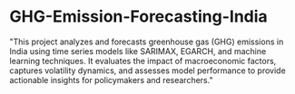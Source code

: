 # GHG-Emission-Forecasting-India
"This project analyzes and forecasts greenhouse gas (GHG) emissions in India using time series models like SARIMAX, EGARCH, and machine learning techniques. It evaluates the impact of macroeconomic factors, captures volatility dynamics, and assesses model performance to provide actionable insights for policymakers and researchers."
